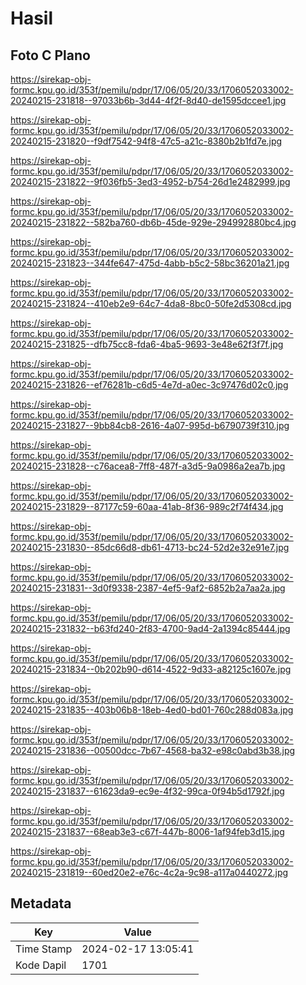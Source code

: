 # Hasil

## Foto C Plano

https://sirekap-obj-formc.kpu.go.id/353f/pemilu/pdpr/17/06/05/20/33/1706052033002-20240215-231818--97033b6b-3d44-4f2f-8d40-de1595dccee1.jpg

https://sirekap-obj-formc.kpu.go.id/353f/pemilu/pdpr/17/06/05/20/33/1706052033002-20240215-231820--f9df7542-94f8-47c5-a21c-8380b2b1fd7e.jpg

https://sirekap-obj-formc.kpu.go.id/353f/pemilu/pdpr/17/06/05/20/33/1706052033002-20240215-231822--9f036fb5-3ed3-4952-b754-26d1e2482999.jpg

https://sirekap-obj-formc.kpu.go.id/353f/pemilu/pdpr/17/06/05/20/33/1706052033002-20240215-231822--582ba760-db6b-45de-929e-294992880bc4.jpg

https://sirekap-obj-formc.kpu.go.id/353f/pemilu/pdpr/17/06/05/20/33/1706052033002-20240215-231823--344fe647-475d-4abb-b5c2-58bc36201a21.jpg

https://sirekap-obj-formc.kpu.go.id/353f/pemilu/pdpr/17/06/05/20/33/1706052033002-20240215-231824--410eb2e9-64c7-4da8-8bc0-50fe2d5308cd.jpg

https://sirekap-obj-formc.kpu.go.id/353f/pemilu/pdpr/17/06/05/20/33/1706052033002-20240215-231825--dfb75cc8-fda6-4ba5-9693-3e48e62f3f7f.jpg

https://sirekap-obj-formc.kpu.go.id/353f/pemilu/pdpr/17/06/05/20/33/1706052033002-20240215-231826--ef76281b-c6d5-4e7d-a0ec-3c97476d02c0.jpg

https://sirekap-obj-formc.kpu.go.id/353f/pemilu/pdpr/17/06/05/20/33/1706052033002-20240215-231827--9bb84cb8-2616-4a07-995d-b6790739f310.jpg

https://sirekap-obj-formc.kpu.go.id/353f/pemilu/pdpr/17/06/05/20/33/1706052033002-20240215-231828--c76acea8-7ff8-487f-a3d5-9a0986a2ea7b.jpg

https://sirekap-obj-formc.kpu.go.id/353f/pemilu/pdpr/17/06/05/20/33/1706052033002-20240215-231829--87177c59-60aa-41ab-8f36-989c2f74f434.jpg

https://sirekap-obj-formc.kpu.go.id/353f/pemilu/pdpr/17/06/05/20/33/1706052033002-20240215-231830--85dc66d8-db61-4713-bc24-52d2e32e91e7.jpg

https://sirekap-obj-formc.kpu.go.id/353f/pemilu/pdpr/17/06/05/20/33/1706052033002-20240215-231831--3d0f9338-2387-4ef5-9af2-6852b2a7aa2a.jpg

https://sirekap-obj-formc.kpu.go.id/353f/pemilu/pdpr/17/06/05/20/33/1706052033002-20240215-231832--b63fd240-2f83-4700-9ad4-2a1394c85444.jpg

https://sirekap-obj-formc.kpu.go.id/353f/pemilu/pdpr/17/06/05/20/33/1706052033002-20240215-231834--0b202b90-d614-4522-9d33-a82125c1607e.jpg

https://sirekap-obj-formc.kpu.go.id/353f/pemilu/pdpr/17/06/05/20/33/1706052033002-20240215-231835--403b06b8-18eb-4ed0-bd01-760c288d083a.jpg

https://sirekap-obj-formc.kpu.go.id/353f/pemilu/pdpr/17/06/05/20/33/1706052033002-20240215-231836--00500dcc-7b67-4568-ba32-e98c0abd3b38.jpg

https://sirekap-obj-formc.kpu.go.id/353f/pemilu/pdpr/17/06/05/20/33/1706052033002-20240215-231837--61623da9-ec9e-4f32-99ca-0f94b5d1792f.jpg

https://sirekap-obj-formc.kpu.go.id/353f/pemilu/pdpr/17/06/05/20/33/1706052033002-20240215-231837--68eab3e3-c67f-447b-8006-1af94feb3d15.jpg

https://sirekap-obj-formc.kpu.go.id/353f/pemilu/pdpr/17/06/05/20/33/1706052033002-20240215-231819--60ed20e2-e76c-4c2a-9c98-a117a0440272.jpg


## Metadata

| Key        | Value               |
| ---------- | ------------------- |
| Time Stamp | 2024-02-17 13:05:41 |
| Kode Dapil | 1701                |



